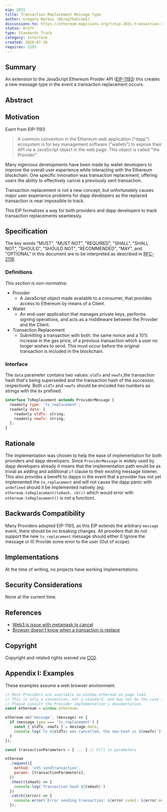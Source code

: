 ```yaml
---
eip: 2831
title: Transaction Replacement Message Type
author: Gregory Markou (@GregTheGreek)
discussions-to: https://ethereum-magicians.org/t/eip-2831-transaction-replacement-message-type/4448
status: Draft
type: Standards Track
category: Interface
created: 2020-07-26
requires: 1193
---
```


## Summary

An extension to the JavaScript Ethereum Proider API ([EIP-1193](./eip-1193.md)) this creates a new message type in the event a transaction replacement occurs.

## Abstract



## Motivation

Exert from EIP-1193
> A common convention in the Ethereum web application ("dapp") ecosystem is for key management software ("wallets") to expose their API via a JavaScript object in the web page.
This object is called "the Provider".

Many ingenious developments have been made by wallet developers to improve the overall user experience while interacting with the Ethereum blockchain. One specific innovation was transaction replacement, offering users the ability to effectively cancel a previously sent transaction.

Transaction replacement is not a new concept, but unfortunately causes major user experience problems for dapp developers as the replaced transaction is near impossible to track. 

This EIP formalizes a way for both providers and dapp developers to track transaction replacements seamlessly.

## Specification

The key words "MUST", "MUST NOT", "REQUIRED", "SHALL", "SHALL NOT", "SHOULD", "SHOULD NOT", "RECOMMENDED", "MAY", and "OPTIONAL" in this document are to be interpreted as described in [RFC-2119](https://www.ietf.org/rfc/rfc2119.txt).

### Definitions

_This section is non-normative._

- Provider
  - A JavaScript object made available to a consumer, that provides access to Ethereum by means of a Client.
- Wallet
  - An end-user application that manages private keys, performs signing operations, and acts as a middleware between the Provider and the Client.
- Transaction Replacement
  - Submitting a transaction with both: the same nonce and a 10% increase in the gas price, of a previous transaction which a user no longer wishes to send. This must occur before the original transaction is included in the blockchain.

### Interface

The `data` parameter contains two values: `oldTx` and `newTx`,the transaction hash that's being superseded and the transaction hash of the successor, respectively. Both `oldTx` and `newTx` should be encoded hex numbers as strings with the `0x` prefixed.

```JavaScript
interface TxReplacement extends ProviderMessage {
  readonly type: 'tx_replacement';
  readonly data: {
    readonly oldTx: string;
    readonly newTx: string;
  };
}
```

## Rationale

The implementation was chosen to help the ease of implementation for both providers and dapp developers. Since `ProviderMessage` is widely used by dapp developers already it means that the implementation path would be as trivial as adding and additional `if` clause to their existing message listener. This also provides a benefit to dapps in the event that a provider has not yet implemented the `tx_replacement` and will not cause the dapp panic with `undefined` should it be implemented natively (eg: `ethereum.txReplacement(txHash, cb())` which would error with `ethereum.txReplacement()` is not a function).

## Backwards Compatibility

Many Providers adopted EIP-1193, as this EIP extends the arbitrary `message` event, there should be no breaking changes. All providers that do not support the new `tx_replacement` message should either I) Ignore the message or II) Provide some error to the user (Out of scope).

## Implementations

At the time of writing, no projects have working implementations.

## Security Considerations

None at the current time.

## References

- [Web3.js issue with metamask tx cancel](https://github.com/ethereum/web3.js/issues/3585)
- [Browser doesn't know when a transaction is replace](https://github.com/MetaMask/metamask-extension/issues/3347)

## Copyright

Copyright and related rights waived via [CC0](https://creativecommons.org/publicdomain/zero/1.0/).

## Appendix I: Examples

These examples assume a web browser environment.

```javascript
// Most Providers are available as window.ethereum on page load.
// This is only a convention, not a standard, and may not be the case in practice.
// Please consult the Provider implementation's documentation.
const ethereum = window.ethereum;

ethereum.on('message', (message) => {
  if (message.type === 'tx_replacement') {
    const { oldTx, newTx } = message.data;
    console.log(`Tx ${oldTx} was cancelled, the new hash is ${newTx}`)
  }
});

const transactionParameters = { ... } // Fill in parameters

ethereum
  .request({ 
    method: 'eth_sendTransaction',
    params: [transactionParameters],
  })
  .then((txHash) => {
    console.log(`Transaction hash ${txHash}`)
  })
  .catch((error) => {
    console.error(`Error sending transaction: ${error.code}: ${error.message}`);
  });

```
